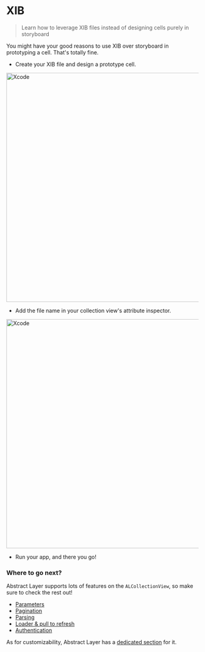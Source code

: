 # XIB

> Learn how to leverage XIB files instead of designing cells purely in storyboard

You might have your good reasons to use XIB over storyboard in prototyping a cell. That's totally fine.

* Create your XIB file and design a prototype cell.

<img width="600" alt="Xcode" src="../menu/collection-view/attachments/collection-view-xib.png">

* Add the file name in your collection view's attribute inspector.

<img width="600" alt="Xcode" src="../menu/collection-view/attachments/collection-view-xib-xcode.png">

* Run your app, and there you go!

### Where to go next?

Abstract Layer supports lots of features on the `ALCollectionView`, so make sure to check the rest out!

* [Parameters](/menu/collection-view/parameters)
* [Pagination](/menu/collection-view/pagination)
* [Parsing](/menu/collection-view/parsing)
* [Loader & pull to refresh](/menu/collection-view/loader)
* [Authentication](/menu/collection-view/authentication)

As for customizability, Abstract Layer has a [dedicated section](/menu/collection-view/custom-cases) for it.